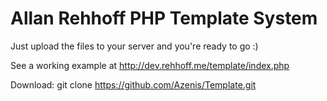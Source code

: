 Allan Rehhoff PHP Template System
===
Just upload the files to your server and you're ready to go :)

See a working example at http://dev.rehhoff.me/template/index.php

Download: git clone https://github.com/Azenis/Template.git
